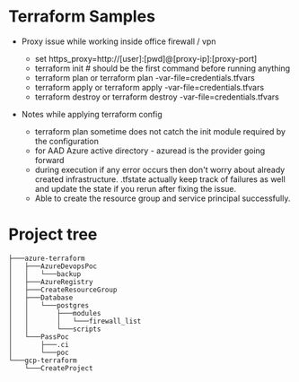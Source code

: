 # Terraform Samples

- Proxy issue while working inside office firewall / vpn

  - set https_proxy=http://[user]:[pwd]@[proxy-ip]:[proxy-port]
  - terraform init # should be the first command before running anything
  - terraform plan or terraform plan -var-file=credentials.tfvars
  - terraform apply or terraform apply -var-file=credentials.tfvars
  - terraform destroy or terraform destroy -var-file=credentials.tfvars

- Notes while applying terraform config

  - terraform plan sometime does not catch the init module required by the configuration
  - for AAD Azure active directory - azuread is the provider going forward
  - during execution if any error occurs then don't worry about already created infrastructure. .tfstate actually keep track of failures as well and update the state if you rerun after fixing the issue.
  - Able to create the resource group and service principal successfully.

# Project tree

```
├───azure-terraform
│   ├───AzureDevopsPoc
│   │   └───backup
│   ├───AzureRegistry
│   ├───CreateResourceGroup
│   ├───Database
│   │   └───postgres
│   │       ├───modules
│   │       │   └───firewall_list
│   │       └───scripts
│   └───PassPoc
│       ├───.ci
│       └───poc
└───gcp-terraform
    └───CreateProject
```
